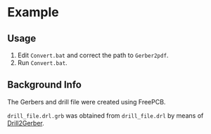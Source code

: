 # Example

## Usage

1. Edit `Convert.bat` and correct the path to `Gerber2pdf`.
1. Run `Convert.bat`.

## Background Info

The Gerbers and drill file were created using FreePCB.

`drill_file.drl.grb` was obtained from `drill_file.drl` by means of [Drill2Gerber](https://github.com/jpt13653903/Drill2Gerber).

